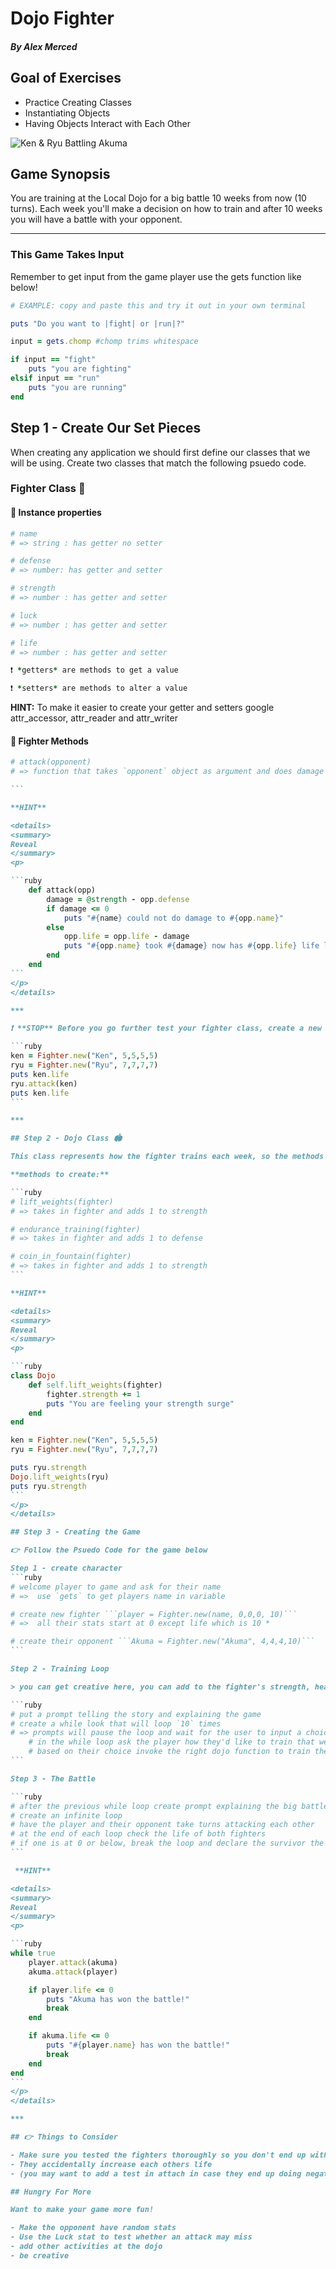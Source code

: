 # Dojo Fighter

##### By Alex Merced

## Goal of Exercises

- Practice Creating Classes 
- Instantiating Objects
- Having Objects Interact with Each Other

![Ken & Ryu Battling Akuma](https://pm1.narvii.com/7071/2f1fb115fece57861eaadf639a7baa28e44d9f9fr1-1024-682v2_uhq.jpg)

## Game Synopsis

You are training at the Local Dojo for a big battle 10 weeks from now (10 turns). Each week you'll make a decision on how to train and after 10 weeks you will have a battle with your opponent.

*** 

### This Game Takes Input

Remember to get input from the game player use the gets function like below!

```ruby
# EXAMPLE: copy and paste this and try it out in your own terminal

puts "Do you want to |fight| or |run|?"

input = gets.chomp #chomp trims whitespace

if input == "fight"
    puts "you are fighting"
elsif input == "run"
    puts "you are running"
end
```

## Step 1 - Create Our Set Pieces

When creating any application we should first define our classes that we will be using. Create two classes that match the following psuedo code.

### Fighter Class 🤼

#### 🍬 Instance properties

```ruby
# name
# => string : has getter no setter

# defense
# => number: has getter and setter

# strength
# => number : has getter and setter

# luck
# => number : has getter and setter

# life
# => number : has getter and setter

❗ *getters* are methods to get a value

❗ *setters* are methods to alter a value
```

**HINT:** To make it easier to create your getter and setters google attr_accessor, attr_reader and attr_writer

#### 🍬 Fighter Methods  

````ruby
# attack(opponent)
# => function that takes `opponent` object as argument and does damage equal to strength

```

**HINT**

<details>
<summary>
Reveal
</summary>
<p>

```ruby
    def attack(opp)
        damage = @strength - opp.defense
        if damage <= 0
            puts "#{name} could not do damage to #{opp.name}"
        else
            opp.life = opp.life - damage
            puts "#{opp.name} took #{damage} now has #{opp.life} life left"
        end
    end
```
</p>
</details>

*** 

❗ **STOP** Before you go further test your fighter class, create a new fighter or two and test the functions and properties.

```ruby
ken = Fighter.new("Ken", 5,5,5,5)
ryu = Fighter.new("Ryu", 7,7,7,7)
puts ken.life
ryu.attack(ken)
puts ken.life
```

*** 

## Step 2 - Dojo Class 🏟️

This class represents how the fighter trains each week, so the methods represent activites at the dojo. There is only one dojo so all the methods should be class methods no instance methods.

**methods to create:**

```ruby
# lift_weights(fighter)
# => takes in fighter and adds 1 to strength

# endurance_training(fighter)
# => takes in fighter and adds 1 to defense

# coin_in_fountain(fighter)
# => takes in fighter and adds 1 to strength
```

**HINT**

<details>
<summary>
Reveal
</summary>
<p>

```ruby
class Dojo
    def self.lift_weights(fighter)
        fighter.strength += 1
        puts "You are feeling your strength surge"
    end
end

ken = Fighter.new("Ken", 5,5,5,5)
ryu = Fighter.new("Ryu", 7,7,7,7)

puts ryu.strength
Dojo.lift_weights(ryu)
puts ryu.strength
```
</p>
</details>

## Step 3 - Creating the Game

👉 Follow the Psuedo Code for the game below

Step 1 - create character
```ruby
# welcome player to game and ask for their name
# =>  use `gets` to get players name in variable

# create new fighter ```player = Fighter.new(name, 0,0,0, 10)```
# =>  all their stats start at 0 except life which is 10 *

# create their opponent ```Akuma = Fighter.new("Akuma", 4,4,4,10)```
```

Step 2 - Training Loop

> you can get creative here, you can add to the fighter's strength, health or endurance

```ruby
# put a prompt telling the story and explaining the game
# create a while look that will loop `10` times
# => prompts will pause the loop and wait for the user to input a choice
    # in the while loop ask the player how they'd like to train that week
    # based on their choice invoke the right dojo function to train the player
```

Step 3 - The Battle

```ruby
# after the previous while loop create prompt explaining the big battle has arrived
# create an infinite loop
# have the player and their opponent take turns attacking each other
# at the end of each loop check the life of both fighters
# if one is at 0 or below, break the loop and declare the survivor the winner
```

 **HINT**

<details>
<summary>
Reveal
</summary>
<p>

```ruby
while true
    player.attack(akuma)
    akuma.attack(player)

    if player.life <= 0
        puts "Akuma has won the battle!"
        break
    end

    if akuma.life <= 0
        puts "#{player.name} has won the battle!"
        break
    end
end
```
</p>
</details>

*** 

## 👉 Things to Consider

- Make sure you tested the fighters thoroughly so you don't end up with an infinite loop cause they can't do damage to each other 
- They accidentally increase each others life 
- (you may want to add a test in attach in case they end up doing negative damage)

## Hungry For More

Want to make your game more fun!

- Make the opponent have random stats
- Use the Luck stat to test whether an attack may miss
- add other activities at the dojo
- be creative